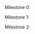 <!-- Dato un array di oggetti letterali con:
 - url dell’immagine
 - titolo
 - descrizione
Creare un carosello come nella foto allegata. -->

Milestone 0:
<!-- Analizzate l'html statico (è una base da cui partire) del carosello per comprenderne al meglio la struttura da manipolare. -->

Milestone 1:
<!-- Ora rimuoviamo i contenuti statici e usiamo l’array di oggetti letterali per popolare dinamicamente il carosello. -->
<!-- Al click dell'utente sulle frecce , l'immagine attiva diventerà visibile e dovremo aggiungervi titolo e testo. -->

Milestone 2:
<!-- Aggiungere il **ciclo infinito** del carosello. Ovvero se la miniatura attiva è la prima e l'utente clicca la freccia verso l'alto, la miniatura che deve attivarsi sarà l'ultima e viceversa per l'ultima miniatura se l'utente clicca la freccia verso il basso. -->